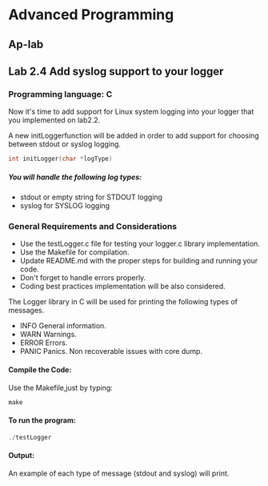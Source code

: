# Advanced Programming 
## Ap-lab
## Lab 2.4 Add syslog support to your logger
### Programming language: C


Now it's time to add support for Linux system logging into your logger that you implemented on lab2.2.

A new initLoggerfunction will be added in order to add support for choosing between stdout or syslog logging.

```c
int initLogger(char *logType)
```

##### You will handle the following log types:
- stdout or empty string for STDOUT logging
- syslog for SYSLOG logging

### General Requirements and Considerations

- Use the testLogger.c file for testing your logger.c library implementation.
- Use the Makefile for compilation.
- Update README.md with the proper steps for building and running your code.
- Don't forget to handle errors properly.
- Coding best practices implementation will be also considered.

The Logger library in C will be used for printing the following types of messages.

- INFO General information.
- WARN Warnings.
- ERROR Errors.
- PANIC Panics. Non recoverable issues with core dump.

#### Compile the Code:
Use the Makefile,just by typing:
```c
make
```

#### To run the program:
```c
./testLogger
```
#### Output:
An example of each type of message (stdout and syslog) will print.